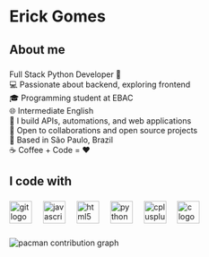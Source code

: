<h1 align="left">Erick Gomes</h1>

###

<h2 align="left">About me</h2>

###

<p align="left">Full Stack Python Developer 🐍<br>💻 Passionate about backend, exploring frontend<br>🎓 Programming student at EBAC<br>🌐 Intermediate English<br>🚀 I build APIs, automations, and web applications<br>🤝 Open to collaborations and open source projects<br>📍 Based in São Paulo, Brazil<br>☕ Coffee + Code = ❤️</p>

###

<h2 align="left">I code with</h2>

###

<div align="left">
  <img src="https://cdn.jsdelivr.net/gh/devicons/devicon/icons/git/git-original.svg" height="40" alt="git logo"  />
  <img width="12" />
  <img src="https://cdn.jsdelivr.net/gh/devicons/devicon/icons/javascript/javascript-original.svg" height="40" alt="javascript logo"  />
  <img width="12" />
  <img src="https://cdn.jsdelivr.net/gh/devicons/devicon/icons/html5/html5-original.svg" height="40" alt="html5 logo"  />
  <img width="12" />
  <img src="https://cdn.jsdelivr.net/gh/devicons/devicon/icons/python/python-original.svg" height="40" alt="python logo"  />
  <img width="12" />
  <img src="https://cdn.jsdelivr.net/gh/devicons/devicon/icons/cplusplus/cplusplus-original.svg" height="40" alt="cplusplus logo"  />
  <img width="12" />
  <img src="https://cdn.jsdelivr.net/gh/devicons/devicon/icons/c/c-original.svg" height="40" alt="c logo"  />
</div>

###

<picture>
  <source media="(prefers-color-scheme: dark)" srcset="https://raw.githubusercontent.com/ErickGDev/ErickGDev/output/pacman-contribution-graph-dark.svg">
  <source media="(prefers-color-scheme: light)" srcset="https://raw.githubusercontent.com/ErickGDev/ErickGDev/output/pacman-contribution-graph.svg">
  <img alt="pacman contribution graph" src="https://raw.githubusercontent.com/ErickGDev/ErickGDev/output/pacman-contribution-graph.svg">
</picture>

###
